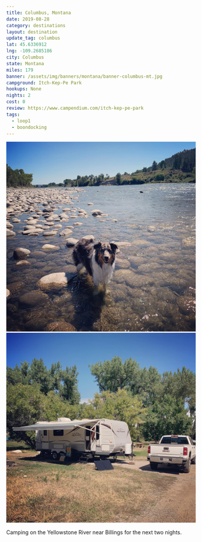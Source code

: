 ```yaml
---
title: Columbus, Montana
date: 2019-08-28
category: destinations
layout: destination
update_tag: columbus
lat: 45.6336912
lng: -109.2685186
city: Columbus
state: Montana
miles: 179
banner: /assets/img/banners/montana/banner-columbus-mt.jpg
campground: Itch-Kep-Pe Park
hookups: None
nights: 2
cost: 0
review: https://www.campendium.com/itch-kep-pe-park
tags:
  - loop1
  - boondocking
---
```


<div class="img-slider">
    <img src="/assets/img/destinations/montana/columbus/columbus-1.jpg">
    <img src="/assets/img/destinations/montana/columbus/columbus-2.jpg">
</div>

<p class="text-center">
    Camping on the Yellowstone River near Billings for the next two nights.
</p>
